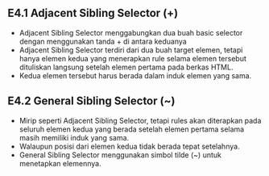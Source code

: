 ## E4.1 Adjacent Sibling Selector (+)

- Adjacent Sibling Selector menggabungkan dua buah basic selector dengan menggunakan tanda + di antara keduanya
- Adjacent Sibling Selector terdiri dari dua buah target elemen, tetapi hanya elemen kedua yang menerapkan rule selama elemen tersebut dituliskan langsung setelah elemen pertama pada berkas HTML.
- Kedua elemen tersebut harus berada dalam induk elemen yang sama.

## E4.2 General Sibling Selector (~)

- Mirip seperti Adjacent Sibling Selector, tetapi rules akan diterapkan pada seluruh elemen kedua yang berada setelah elemen pertama selama masih memiliki induk yang sama.
- Walaupun posisi dari elemen kedua tidak berada tepat setelahnya.
- General Sibling Selector menggunakan simbol tilde (~) untuk menetapkan elemennya.
